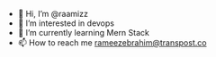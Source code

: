 - 👋 Hi, I’m @raamizz
- 👀 I’m interested in devops
- 🌱 I’m currently learning Mern Stack
- 📫 How to reach me rameezebrahim@transpost.co

<!---
raamizz/raamizz is a ✨ special ✨ repository because its `README.md` (this file) appears on your GitHub profile.
You can click the Preview link to take a look at your changes.
--->
